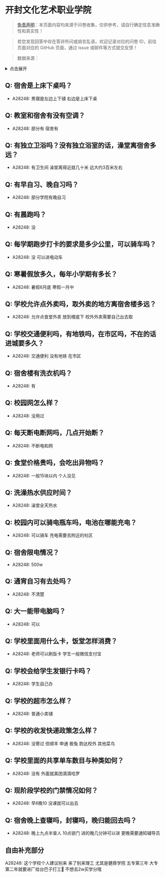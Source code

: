 # 开封文化艺术职业学院

> [免责声明](https://colleges.chat/#_3)：本页面内容均来源于问卷收集，仅供参考，请自行确定信息准确性和真实性！

> 若您发现回答中存在答非所问或胡言乱语，欢迎记录对应的问卷 ID，前往页面对应的 GitHub 页面，通过 issue 或邮件等方式提交反馈！

> 数据来源：

<details><summary>点击展开</summary>
<ul>
<li>A28248: 匿名 (2025 年 05 月)</li>
</ul>
</details>

## Q: 宿舍是上床下桌吗？

- A28248: 男寝是左边上下铺 右边是上床下桌

## Q: 教室和宿舍有没有空调？

- A28248: 部分有 宿舍有

## Q: 有独立卫浴吗？没有独立浴室的话，澡堂离宿舍多远？

- A28248: 有卫生间 澡堂离得近就几十米 远大约3百米左右

## Q: 有早自习、晚自习吗？

- A28248: 部分学院有晚自习

## Q: 有晨跑吗？

- A28248: 没

## Q: 每学期跑步打卡的要求是多少公里，可以骑车吗？

- A28248: 没 可以进电动车

## Q: 寒暑假放多久，每年小学期有多长？

- A28248: 暑假6月底 寒假一月中

## Q: 学校允许点外卖吗，取外卖的地方离宿舍楼多远？

- A28248: 允许点食堂外卖 放到楼底下 校外外卖需要自己出去取

## Q: 学校交通便利吗，有地铁吗，在市区吗，不在的话进城要多久？

- A28248: 交通便利 没有地铁 在市区

## Q: 宿舍楼有洗衣机吗？

- A28248: 有

## Q: 校园网怎么样？

- A28248: 没用过

## Q: 每天断电断网吗，几点开始断？

- A28248: 不断电和网

## Q: 食堂价格贵吗，会吃出异物吗？

- A28248: 一般15块以内 个人没见

## Q: 洗澡热水供应时间？

- A28248: 澡堂全天热水

## Q: 校园内可以骑电瓶车吗，电池在哪能充电？

- A28248: 可以骑车 充电需要去附近的社区

## Q: 宿舍限电情况？

- A28248: 500w

## Q: 通宵自习有去处吗？

- A28248: 不清楚

## Q: 大一能带电脑吗？

- A28248: 可以

## Q: 学校里面用什么卡，饭堂怎样消费？

- A28248: 老师可以刷饭卡 学生一般微信支付宝

## Q: 学校会给学生发银行卡吗？

- A28248: 学生自己办

## Q: 学校的超市怎么样？

- A28248: 普通小卖铺

## Q: 学校的收发快递政策怎么样？

- A28248: 没寄过 但顺丰 申通 极兔 韵达校外 其他菜鸟

## Q: 学校里面的共享单车数目与种类如何？

- A28248: 没有 外面就美团滴滴哈罗

## Q: 现阶段学校的门禁情况如何？

- A28248: 早6晚10 没课就可以出去

## Q: 宿舍晚上查寝吗，封寝吗，晚归能回去吗？

- A28248: 晚上九点半查人 10点锁门 进的晚几分钟可以进 更晚需要通知辅导员

## 自由补充部分

A28248: 这个学校个人建议别来 来了别来理工 尤其是健鼎学院 五专第三年 大专第二年就要进厂给台巴子打工🥰 不想去2w买学分哦